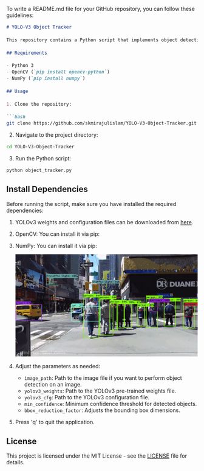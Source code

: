 To write a README.md file for your GitHub repository, you can follow these guidelines:

```markdown
# YOLO-V3 Object Tracker

This repository contains a Python script that implements object detection using YOLOv3 (You Only Look Once) and tracks the detected objects in real-time using a webcam or video stream.

## Requirements

- Python 3
- OpenCV (`pip install opencv-python`)
- NumPy (`pip install numpy`)

## Usage

1. Clone the repository:

```bash
git clone https://github.com/skmirajulislam/YOLO-V3-Object-Tracker.git
```

2. Navigate to the project directory:

```bash
cd YOLO-V3-Object-Tracker
```

3. Run the Python script:

```bash
python object_tracker.py
```

## Install Dependencies

Before running the script, make sure you have installed the required dependencies:

1. YOLOv3 weights and configuration files can be downloaded from [here](https://pjreddie.com/darknet/yolo/).
2. OpenCV: You can install it via pip:
3. NumPy: You can install it via pip:

   ![YOLO](https://github.com/skmirajulislam/YOLO-V3-Object-Tracker/raw/master/YOLO.gif)


5. Adjust the parameters as needed:
   - `image_path`: Path to the image file if you want to perform object detection on an image.
   - `yolov3_weights`: Path to the YOLOv3 pre-trained weights file.
   - `yolov3_cfg`: Path to the YOLOv3 configuration file.
   - `min_confidence`: Minimum confidence threshold for detected objects.
   - `bbox_reduction_factor`: Adjusts the bounding box dimensions.
   
6. Press 'q' to quit the application.


## License

This project is licensed under the MIT License - see the [LICENSE](https://github.com/skmirajulislam/YOLO-V3-Object-Tracker/blob/master/LICENSE) file for details.


